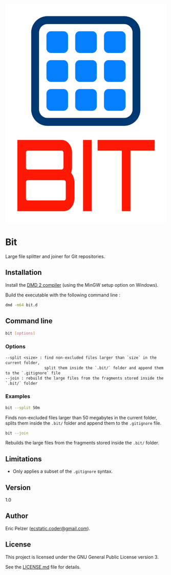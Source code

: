 ![](https://github.com/senselogic/BIT/blob/master/LOGO/bit.png)

# Bit

Large file splitter and joiner for Git repositories.

## Installation

Install the [DMD 2 compiler](https://dlang.org/download.html) (using the MinGW setup option on Windows).

Build the executable with the following command line :

```bash
dmd -m64 bit.d
```

## Command line

```bash
bit [options]
```

### Options

```
--split <size> : find non-excluded files larger than `size` in the current folder,
                 split them inside the `.bit/` folder and append them to the `.gitignore` file
--join : rebuild the large files from the fragments stored inside the `.bit/` folder
```

### Examples

```bash
bit --split 50m
```

Finds non-excluded files larger than 50 megabytes in the current folder,
splits them inside the `.bit/` folder and append them to the `.gitignore` file.

```bash
bit --join
```

Rebuilds the large files from the fragments stored inside the `.bit/` folder.

## Limitations

*   Only applies a subset of the `.gitignore` syntax.

## Version

1.0

## Author

Eric Pelzer (ecstatic.coder@gmail.com).

## License

This project is licensed under the GNU General Public License version 3.

See the [LICENSE.md](LICENSE.md) file for details.
